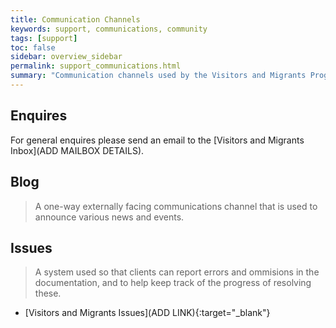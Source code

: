 ```yaml
---
title: Communication Channels
keywords: support, communications, community 
tags: [support]
toc: false
sidebar: overview_sidebar
permalink: support_communications.html
summary: "Communication channels used by the Visitors and Migrants Programme."
---
```


## Enquires

For general enquires please send an email to the [Visitors and Migrants Inbox](ADD MAILBOX DETAILS).

## Blog

> A one-way externally facing communications channel that is used to announce various news and events.

## Issues

> A system used so that clients can report errors and ommisions in the documentation, and to help keep track of the progress of resolving these.

- [Visitors and Migrants Issues](ADD LINK){:target="_blank"}
